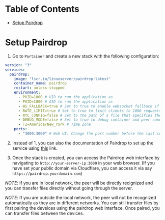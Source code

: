 
# Table of Contents
- [Setup Pairdrop](#setup-pairdrop)


# Setup Pairdrop
1. Go to `Portainer` and create a new stack with the following configuration:

```yaml
version: "3"
services:
  pairdrop:
    image: "lscr.io/linuxserver/pairdrop:latest"
    container_name: pairdrop
    restart: unless-stopped
    environment:
      - PUID=1000 # UID to run the application as
      - PGID=1000 # GID to run the application as
      - WS_FALLBACK=true # Set to true to enable websocket fallback if the peer to peer WebRTC connection is not available to the client.
      - RATE_LIMIT=true # Set to true to limit clients to 1000 requests per 5 min.
      - RTC_CONFIG=false # Set to the path of a file that specifies the STUN/TURN servers.
      - DEBUG_MODE=false # Set to true to debug container and peer connections.
      - TZ=America/New_York # Time Zone
    ports:
      - "3000:3000" # Web UI. Change the port number before the last colon e.g. `127.0.0.1:9000:3000`
```

2. Instead of 1, you can also the documentation of Pairdrop to set up the service using [this](https://github.com/beingofexistence13/pairdrop) link.

3. Once the stack is created, you can access the Pairdrop web interface by navigating to `http://your-server-ip:3000` in your web browser. (If you have set your public domain via Cloudflare, you can access it via say `https://pairdrop.yourdomain.com`)

_NOTE_: If you are in local network, the peer will be directly recignized and you can transfer files directly without going through the server.

_NOTE_: If you are outside the local network, the peer will not be recognized automatically as they are in different networks. You can still transfer files by first pairing the deveices using the pairdrop web interface. Once paired, you can transfer files between the devices.
